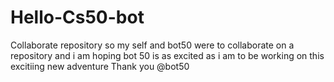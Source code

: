# Hello-Cs50-bot
Collaborate repository
so my self and bot50 were to collaborate on a repository and i am hoping  bot 50 is as excited as i am to be working on this excitiing new adventure
Thank you @bot50
